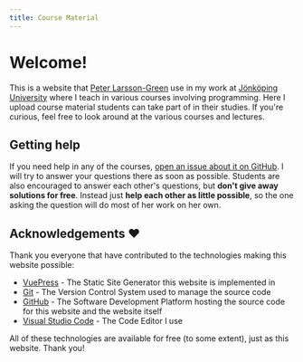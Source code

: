 ```yaml
---
title: Course Material
---
```

# Welcome!
This is a website that [Peter Larsson-Green](https://ju.se/en/personinfo.html?sign=LarPet) use in my work at [Jönköping University](https://ju.se/en.html) where I teach in various courses involving programming. Here I upload course material students can take part of in their studies. If you're curious, feel free to look around at the various courses and lectures.

## Getting help
If you need help in any of the courses, [open an issue about it on GitHub](https://github.com/PeppeL-G/course-material/issues). I will try to answer your questions there as soon as possible. Students are also encouraged to answer each other's questions, but **don't give away solutions for free**. Instead just **help each other as little possible**, so the one asking the question will do most of her work on her own.

## Acknowledgements ❤️
Thank you everyone that have contributed to the technologies making this website possible:

* [VuePress](https://vuepress.vuejs.org/) - The Static Site Generator this website is implemented in
* [Git](https://git-scm.com/) - The Version Control System used to manage the source code
* [GitHub](https://github.com/) - The Software Development Platform hosting the source code for this website and the website itself
* [Visual Studio Code](https://code.visualstudio.com/) - The Code Editor I use

All of these technologies are available for free (to some extent), just as this website. Thank you!
